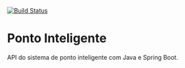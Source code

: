 [![Build Status](https://travis-ci.org/victorcasfer/ponto-inteligente-api.svg?branch=master)](https://travis-ci.org/victorcasfer/ponto-inteligente-api)
# Ponto Inteligente
API do sistema de ponto inteligente com Java e Spring Boot.
